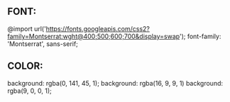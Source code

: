 ## FONT:

@import url('https://fonts.googleapis.com/css2?family=Montserrat:wght@400;500;600;700&display=swap');
font-family: 'Montserrat', sans-serif;

## COLOR:

background: rgba(0, 141, 45, 1);
background: rgba(16, 9, 9, 1)
background: rgba(9, 0, 0, 1);
